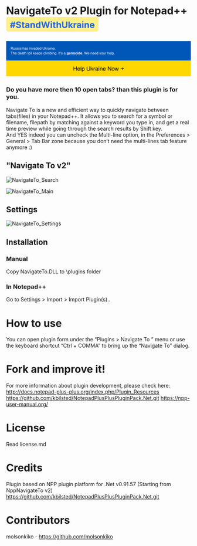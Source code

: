# NavigateTo v2 Plugin for Notepad++ [![StandWithUkraine](https://raw.githubusercontent.com/vshymanskyy/StandWithUkraine/main/badges/StandWithUkraine.svg)](https://github.com/vshymanskyy/StandWithUkraine/blob/main/docs/README.md) 


[![Stand With Ukraine](https://raw.githubusercontent.com/vshymanskyy/StandWithUkraine/main/banner2-direct.svg)](https://vshymanskyy.github.io/StandWithUkraine/)

### Do you have more then 10 open tabs? than this plugin is for you.  
Navigate To is a new and efficient way to quickly navigate between tabs(files) in your Notepad++. It allows you to search for a symbol or filename, filepath by matching against a keyword you type in, and get a real time preview while going through the search results by Shift key.  
And YES indeed you can uncheck the Multi-line option, in the Preferences > General > Tab Bar zone because you don’t need the multi-lines tab feature anymore :)

## "Navigate To v2"

![NavigateTo_Search](https://github.com/young-developer/nppNavigateTo/blob/master/documentation/NavigateTo_Search.png) 

![NavigateTo_Main](https://github.com/young-developer/nppNavigateTo/blob/master/documentation/NavigateTo_Main.png)

## Settings

![NavigateTo_Settings](https://github.com/young-developer/nppNavigateTo/blob/master/documentation/NavigateTo_Settings.png)

## Installation

### Manual
Copy NavigateTo.DLL to \plugins folder

### In Notepad++
Go to Settings > Import > Import Plugin(s)..

# How to use
You can open plugin form under the “Plugins > Navigate To ” menu or use the keyboard shortcut “Ctrl + COMMA” to bring up the “Navigate To” dialog.

# Fork and improve it!
For more information about plugin development, please check here:
http://docs.notepad-plus-plus.org/index.php/Plugin_Resources
https://github.com/kbilsted/NotepadPlusPlusPluginPack.Net.git
https://npp-user-manual.org/

# License
Read license.md

# Credits
Plugin based on NPP plugin platform for .Net v0.91.57 (Starting from NppNavigateTo v2)
https://github.com/kbilsted/NotepadPlusPlusPluginPack.Net.git

# Contributors

molsonkiko - https://github.com/molsonkiko